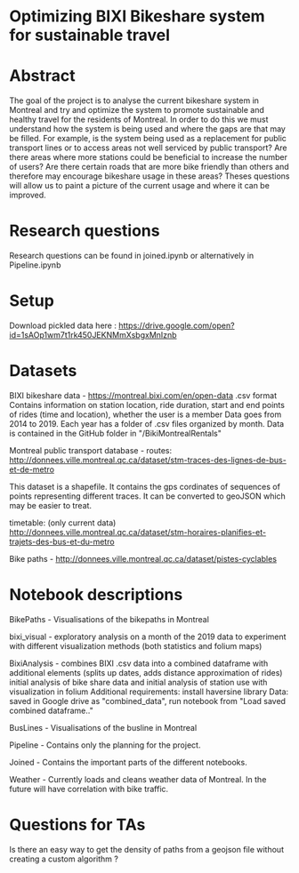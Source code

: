 # Optimizing BIXI Bikeshare system for sustainable travel


# Abstract
The goal of the project is to analyse the current bikeshare system in Montreal and try and optimize the system to promote sustainable and healthy travel for the residents of Montreal. In order to do this we must understand how the system is being used and where the gaps are that may be filled. For example, is the system being used as a replacement for public transport lines or to access areas not well serviced by public transport? Are there areas where more stations could be beneficial to increase the number of users? Are there certain roads that are more bike friendly than others and therefore may encourage bikeshare usage in these areas? Theses questions will allow us to paint a picture of the current usage and where it can be improved. 

# Research questions
Research questions can be found in joined.ipynb or alternatively in Pipeline.ipynb

# Setup

Download pickled data here :
https://drive.google.com/open?id=1sAOp1wm7t1rk450JEKNMmXsbgxMnIznb

# Datasets

BIXI bikeshare data - 
https://montreal.bixi.com/en/open-data
.csv format
Contains information on station location, ride duration, start and end points of rides (time and location), whether the user is a member
Data goes from 2014 to 2019. Each year has a folder of .csv files organized by month. Data is contained in the GitHub folder in "/BikiMontrealRentals"

Montreal public transport database - 
routes:
http://donnees.ville.montreal.qc.ca/dataset/stm-traces-des-lignes-de-bus-et-de-metro

This dataset is a shapefile. It contains the gps cordinates of sequences of points representing different traces. It can be converted to geoJSON which may be easier to treat.

timetable: (only current data)
http://donnees.ville.montreal.qc.ca/dataset/stm-horaires-planifies-et-trajets-des-bus-et-du-metro

Bike paths - http://donnees.ville.montreal.qc.ca/dataset/pistes-cyclables
 

# Notebook descriptions 


BikePaths - Visualisations of the bikepaths in Montreal

bixi_visual - exploratory analysis on a month of the 2019 data to experiment with different visualization methods (both statistics and folium maps)

BixiAnalysis - combines BIXI .csv data into a combined dataframe with additional elements (splits up dates, adds distance approximation of rides) initial analysis of bike share data and initial analysis of station use with visualization in folium
Additional requirements: install haversine library
Data: saved in Google drive as "combined_data", run notebook from "Load saved combined dataframe.." 

BusLines - Visualisations of the busline in Montreal

Pipeline - Contains only the planning for the project. 

Joined - Contains the important parts of the different notebooks.

Weather - Currently loads and cleans weather data of Montreal. In the future will have correlation with bike traffic.


# Questions for TAs
Is there an  easy way to get the density of paths from a geojson file without creating a custom algorithm ? 
